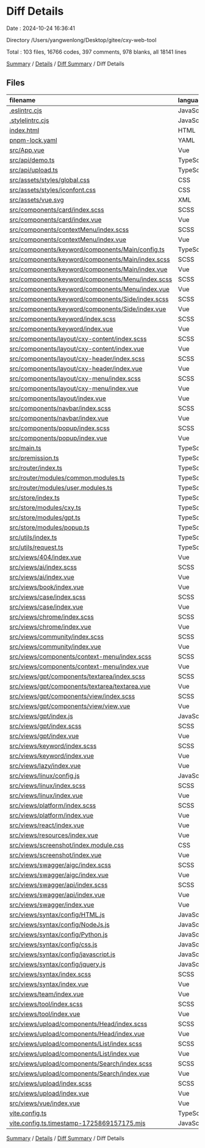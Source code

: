 # Diff Details

Date : 2024-10-24 16:36:41

Directory /Users/yangwenlong/Desktop/gitee/cxy-web-tool

Total : 103 files,  16766 codes, 397 comments, 978 blanks, all 18141 lines

[Summary](results.md) / [Details](details.md) / [Diff Summary](diff.md) / Diff Details

## Files
| filename | language | code | comment | blank | total |
| :--- | :--- | ---: | ---: | ---: | ---: |
| [.eslintrc.cjs](/.eslintrc.cjs) | JavaScript | 1 | 0 | 0 | 1 |
| [.stylelintrc.cjs](/.stylelintrc.cjs) | JavaScript | 4 | -4 | 0 | 0 |
| [index.html](/index.html) | HTML | 17 | 0 | 1 | 18 |
| [pnpm-lock.yaml](/pnpm-lock.yaml) | YAML | 1,617 | 0 | 261 | 1,878 |
| [src/App.vue](/src/App.vue) | Vue | 7 | 0 | 2 | 9 |
| [src/api/demo.ts](/src/api/demo.ts) | TypeScript | -11 | 0 | -1 | -12 |
| [src/api/upload.ts](/src/api/upload.ts) | TypeScript | 12 | 12 | 2 | 26 |
| [src/assets/styles/global.css](/src/assets/styles/global.css) | CSS | 2 | 0 | 3 | 5 |
| [src/assets/styles/iconfont.css](/src/assets/styles/iconfont.css) | CSS | 333 | 0 | 112 | 445 |
| [src/assets/vue.svg](/src/assets/vue.svg) | XML | -1 | 0 | 0 | -1 |
| [src/components/card/index.scss](/src/components/card/index.scss) | SCSS | 53 | 3 | 9 | 65 |
| [src/components/card/index.vue](/src/components/card/index.vue) | Vue | 55 | 10 | 8 | 73 |
| [src/components/contextMenu/index.scss](/src/components/contextMenu/index.scss) | SCSS | 0 | 0 | 1 | 1 |
| [src/components/contextMenu/index.vue](/src/components/contextMenu/index.vue) | Vue | 9 | 8 | 3 | 20 |
| [src/components/keyword/components/Main/config.ts](/src/components/keyword/components/Main/config.ts) | TypeScript | 1,232 | 8 | 15 | 1,255 |
| [src/components/keyword/components/Main/index.scss](/src/components/keyword/components/Main/index.scss) | SCSS | 270 | 3 | 30 | 303 |
| [src/components/keyword/components/Main/index.vue](/src/components/keyword/components/Main/index.vue) | Vue | 255 | 8 | 20 | 283 |
| [src/components/keyword/components/Menu/index.scss](/src/components/keyword/components/Menu/index.scss) | SCSS | 45 | 0 | 5 | 50 |
| [src/components/keyword/components/Menu/index.vue](/src/components/keyword/components/Menu/index.vue) | Vue | 107 | 8 | 13 | 128 |
| [src/components/keyword/components/Side/index.scss](/src/components/keyword/components/Side/index.scss) | SCSS | 5 | 0 | 1 | 6 |
| [src/components/keyword/components/Side/index.vue](/src/components/keyword/components/Side/index.vue) | Vue | 9 | 8 | 3 | 20 |
| [src/components/keyword/index.scss](/src/components/keyword/index.scss) | SCSS | 187 | 2 | 30 | 219 |
| [src/components/keyword/index.vue](/src/components/keyword/index.vue) | Vue | 217 | 38 | 20 | 275 |
| [src/components/layout/cxy-content/index.scss](/src/components/layout/cxy-content/index.scss) | SCSS | 19 | 1 | 2 | 22 |
| [src/components/layout/cxy-content/index.vue](/src/components/layout/cxy-content/index.vue) | Vue | -15 | 0 | 0 | -15 |
| [src/components/layout/cxy-header/index.scss](/src/components/layout/cxy-header/index.scss) | SCSS | 91 | 9 | 17 | 117 |
| [src/components/layout/cxy-header/index.vue](/src/components/layout/cxy-header/index.vue) | Vue | 151 | 16 | 10 | 177 |
| [src/components/layout/cxy-menu/index.scss](/src/components/layout/cxy-menu/index.scss) | SCSS | 68 | 1 | 11 | 80 |
| [src/components/layout/cxy-menu/index.vue](/src/components/layout/cxy-menu/index.vue) | Vue | -61 | -1 | 1 | -61 |
| [src/components/layout/index.vue](/src/components/layout/index.vue) | Vue | 2 | 1 | 0 | 3 |
| [src/components/navbar/index.scss](/src/components/navbar/index.scss) | SCSS | 66 | 1 | 14 | 81 |
| [src/components/navbar/index.vue](/src/components/navbar/index.vue) | Vue | 81 | 8 | 12 | 101 |
| [src/components/popup/index.scss](/src/components/popup/index.scss) | SCSS | 49 | 0 | 6 | 55 |
| [src/components/popup/index.vue](/src/components/popup/index.vue) | Vue | 92 | 8 | 11 | 111 |
| [src/main.ts](/src/main.ts) | TypeScript | 6 | 0 | 2 | 8 |
| [src/premission.ts](/src/premission.ts) | TypeScript | 19 | 0 | 4 | 23 |
| [src/router/index.ts](/src/router/index.ts) | TypeScript | 0 | -1 | 0 | -1 |
| [src/router/modules/common.modules.ts](/src/router/modules/common.modules.ts) | TypeScript | 15 | 0 | 0 | 15 |
| [src/router/modules/user.modules.ts](/src/router/modules/user.modules.ts) | TypeScript | 52 | 1 | 0 | 53 |
| [src/store/index.ts](/src/store/index.ts) | TypeScript | -2 | -1 | 0 | -3 |
| [src/store/modules/cxy.ts](/src/store/modules/cxy.ts) | TypeScript | 13 | 8 | 1 | 22 |
| [src/store/modules/gpt.ts](/src/store/modules/gpt.ts) | TypeScript | 13 | 8 | 1 | 22 |
| [src/store/modules/popup.ts](/src/store/modules/popup.ts) | TypeScript | 16 | 8 | 2 | 26 |
| [src/utils/index.ts](/src/utils/index.ts) | TypeScript | 42 | 10 | 5 | 57 |
| [src/utils/request.ts](/src/utils/request.ts) | TypeScript | 1 | 8 | 0 | 9 |
| [src/views/404/index.vue](/src/views/404/index.vue) | Vue | 16 | 8 | 3 | 27 |
| [src/views/ai/index.scss](/src/views/ai/index.scss) | SCSS | 5 | 0 | 0 | 5 |
| [src/views/ai/index.vue](/src/views/ai/index.vue) | Vue | 125 | 8 | 5 | 138 |
| [src/views/book/index.vue](/src/views/book/index.vue) | Vue | -3 | -2 | 0 | -5 |
| [src/views/case/index.scss](/src/views/case/index.scss) | SCSS | 2 | 0 | 1 | 3 |
| [src/views/case/index.vue](/src/views/case/index.vue) | Vue | 25 | 8 | 5 | 38 |
| [src/views/chrome/index.scss](/src/views/chrome/index.scss) | SCSS | 97 | 0 | 15 | 112 |
| [src/views/chrome/index.vue](/src/views/chrome/index.vue) | Vue | 103 | 0 | 4 | 107 |
| [src/views/community/index.scss](/src/views/community/index.scss) | SCSS | 5 | 0 | 0 | 5 |
| [src/views/community/index.vue](/src/views/community/index.vue) | Vue | 156 | 0 | 1 | 157 |
| [src/views/components/context-menu/index.scss](/src/views/components/context-menu/index.scss) | SCSS | 16 | 0 | 3 | 19 |
| [src/views/components/context-menu/index.vue](/src/views/components/context-menu/index.vue) | Vue | 20 | 8 | 6 | 34 |
| [src/views/gpt/components/textarea/index.scss](/src/views/gpt/components/textarea/index.scss) | SCSS | 44 | 0 | 4 | 48 |
| [src/views/gpt/components/textarea/textarea.vue](/src/views/gpt/components/textarea/textarea.vue) | Vue | 31 | 8 | 7 | 46 |
| [src/views/gpt/components/view/index.scss](/src/views/gpt/components/view/index.scss) | SCSS | 15 | 0 | 1 | 16 |
| [src/views/gpt/components/view/view.vue](/src/views/gpt/components/view/view.vue) | Vue | 68 | 8 | 9 | 85 |
| [src/views/gpt/index.js](/src/views/gpt/index.js) | JavaScript | 9 | 8 | 1 | 18 |
| [src/views/gpt/index.scss](/src/views/gpt/index.scss) | SCSS | 5 | 0 | 0 | 5 |
| [src/views/gpt/index.vue](/src/views/gpt/index.vue) | Vue | 15 | 8 | 4 | 27 |
| [src/views/keyword/index.scss](/src/views/keyword/index.scss) | SCSS | 11 | 0 | 2 | 13 |
| [src/views/keyword/index.vue](/src/views/keyword/index.vue) | Vue | 8 | 0 | 1 | 9 |
| [src/views/lazy/index.vue](/src/views/lazy/index.vue) | Vue | 8 | 8 | 4 | 20 |
| [src/views/linux/config.js](/src/views/linux/config.js) | JavaScript | 6 | 8 | 1 | 15 |
| [src/views/linux/index.scss](/src/views/linux/index.scss) | SCSS | 57 | 0 | 5 | 62 |
| [src/views/linux/index.vue](/src/views/linux/index.vue) | Vue | 46 | 11 | 10 | 67 |
| [src/views/platform/index.scss](/src/views/platform/index.scss) | SCSS | 0 | 0 | 1 | 1 |
| [src/views/platform/index.vue](/src/views/platform/index.vue) | Vue | 42 | 0 | 1 | 43 |
| [src/views/react/index.vue](/src/views/react/index.vue) | Vue | -3 | 0 | 0 | -3 |
| [src/views/resources/index.vue](/src/views/resources/index.vue) | Vue | -3 | 0 | 0 | -3 |
| [src/views/screenshot/index.module.css](/src/views/screenshot/index.module.css) | CSS | 88 | 1 | 9 | 98 |
| [src/views/screenshot/index.vue](/src/views/screenshot/index.vue) | Vue | 212 | 8 | 31 | 251 |
| [src/views/swagger/aigc/index.scss](/src/views/swagger/aigc/index.scss) | SCSS | 39 | 0 | 7 | 46 |
| [src/views/swagger/aigc/index.vue](/src/views/swagger/aigc/index.vue) | Vue | 80 | 0 | 13 | 93 |
| [src/views/swagger/api/index.scss](/src/views/swagger/api/index.scss) | SCSS | 72 | 0 | 11 | 83 |
| [src/views/swagger/api/index.vue](/src/views/swagger/api/index.vue) | Vue | 84 | 8 | 5 | 97 |
| [src/views/swagger/index.vue](/src/views/swagger/index.vue) | Vue | 40 | 8 | 4 | 52 |
| [src/views/syntax/config/HTML.js](/src/views/syntax/config/HTML.js) | JavaScript | 823 | 8 | 8 | 839 |
| [src/views/syntax/config/NodeJs.js](/src/views/syntax/config/NodeJs.js) | JavaScript | 2,887 | 8 | 12 | 2,907 |
| [src/views/syntax/config/Python.js](/src/views/syntax/config/Python.js) | JavaScript | 963 | 8 | 2 | 973 |
| [src/views/syntax/config/css.js](/src/views/syntax/config/css.js) | JavaScript | 1,072 | 8 | 1 | 1,081 |
| [src/views/syntax/config/javascript.js](/src/views/syntax/config/javascript.js) | JavaScript | 1,744 | 0 | 28 | 1,772 |
| [src/views/syntax/config/jquery.js](/src/views/syntax/config/jquery.js) | JavaScript | 1,433 | 8 | 1 | 1,442 |
| [src/views/syntax/index.scss](/src/views/syntax/index.scss) | SCSS | 96 | 6 | 13 | 115 |
| [src/views/syntax/index.vue](/src/views/syntax/index.vue) | Vue | 150 | 8 | 25 | 183 |
| [src/views/team/index.vue](/src/views/team/index.vue) | Vue | -11 | -8 | -4 | -23 |
| [src/views/tool/index.scss](/src/views/tool/index.scss) | SCSS | 6 | 0 | 1 | 7 |
| [src/views/tool/index.vue](/src/views/tool/index.vue) | Vue | 450 | 0 | 1 | 451 |
| [src/views/upload/components/Head/index.scss](/src/views/upload/components/Head/index.scss) | SCSS | 35 | 0 | 6 | 41 |
| [src/views/upload/components/Head/index.vue](/src/views/upload/components/Head/index.vue) | Vue | 44 | 8 | 7 | 59 |
| [src/views/upload/components/List/index.scss](/src/views/upload/components/List/index.scss) | SCSS | 100 | 4 | 21 | 125 |
| [src/views/upload/components/List/index.vue](/src/views/upload/components/List/index.vue) | Vue | 125 | 9 | 19 | 153 |
| [src/views/upload/components/Search/index.scss](/src/views/upload/components/Search/index.scss) | SCSS | 29 | 0 | 4 | 33 |
| [src/views/upload/components/Search/index.vue](/src/views/upload/components/Search/index.vue) | Vue | 40 | 8 | 13 | 61 |
| [src/views/upload/index.scss](/src/views/upload/index.scss) | SCSS | 7 | 0 | 0 | 7 |
| [src/views/upload/index.vue](/src/views/upload/index.vue) | Vue | 24 | 8 | 7 | 39 |
| [src/views/vue/index.vue](/src/views/vue/index.vue) | Vue | -3 | 0 | 0 | -3 |
| [vite.config.ts](/vite.config.ts) | TypeScript | 1 | 0 | 1 | 2 |
| [vite.config.ts.timestamp-1725869157175.mjs](/vite.config.ts.timestamp-1725869157175.mjs) | JavaScript | 67 | 11 | 1 | 79 |

[Summary](results.md) / [Details](details.md) / [Diff Summary](diff.md) / Diff Details